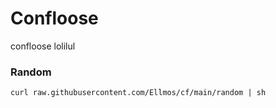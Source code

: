 # Confloose
confloose lolilul

### Random
```
curl raw.githubusercontent.com/Ellmos/cf/main/random | sh
```
